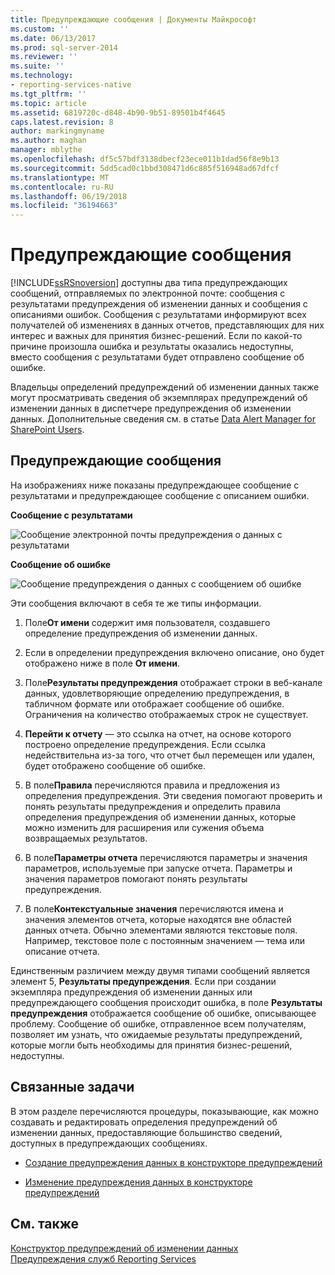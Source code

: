 ```yaml
---
title: Предупреждающие сообщения | Документы Майкрософт
ms.custom: ''
ms.date: 06/13/2017
ms.prod: sql-server-2014
ms.reviewer: ''
ms.suite: ''
ms.technology:
- reporting-services-native
ms.tgt_pltfrm: ''
ms.topic: article
ms.assetid: 6819720c-d848-4b90-9b51-89501b4f4645
caps.latest.revision: 8
author: markingmyname
ms.author: maghan
manager: mblythe
ms.openlocfilehash: df5c57bdf3138dbecf23ece011b1dad56f8e9b13
ms.sourcegitcommit: 5dd5cad0c1bbd308471d6c885f516948ad67dfcf
ms.translationtype: MT
ms.contentlocale: ru-RU
ms.lasthandoff: 06/19/2018
ms.locfileid: "36194663"
---
```

# <a name="data-alert-messages"></a>Предупреждающие сообщения
  [!INCLUDE[ssRSnoversion](../includes/ssrsnoversion-md.md)] доступны два типа предупреждающих сообщений, отправляемых по электронной почте: сообщения с результатами предупреждения об изменении данных и сообщения с описаниями ошибок. Сообщения с результатами информируют всех получателей об изменениях в данных отчетов, представляющих для них интерес и важных для принятия бизнес-решений. Если по какой-то причине произошла ошибка и результаты оказались недоступны, вместо сообщения с результатами будет отправлено сообщение об ошибке.  
  
 Владельцы определений предупреждений об изменении данных также могут просматривать сведения об экземплярах предупреждений об изменении данных в диспетчере предупреждения об изменении данных. Дополнительные сведения см. в статье [Data Alert Manager for SharePoint Users](../../2014/reporting-services/data-alert-manager-for-sharepoint-users.md).  
  
##  <a name="DataAlertMessages"></a> Предупреждающие сообщения  
 На изображениях ниже показаны предупреждающее сообщение с результатами и предупреждающее сообщение с описанием ошибки.  
  
 **Сообщение с результатами**  
  
 ![Сообщение электронной почты предупреждения о данных с результатами](media/rs-alertmessageresults.gif "Сообщение электронной почты предупреждения о данных с результатами")  
  
 **Сообщение об ошибке**  
  
 ![Сообщение предупреждения о данных с сообщением об ошибке](media/rs-alertmessageerrror.gif "Сообщение предупреждения о данных с сообщением об ошибке")  
  
 Эти сообщения включают в себя те же типы информации.  
  
1.  Поле**От имени** содержит имя пользователя, создавшего определение предупреждения об изменении данных.  
  
2.  Если в определении предупреждения включено описание, оно будет отображено ниже в поле **От имени**.  
  
3.  Поле**Результаты предупреждения** отображает строки в веб-канале данных, удовлетворяющие определению предупреждения, в табличном формате или отображает сообщение об ошибке. Ограничения на количество отображаемых строк не существует.  
  
4.  **Перейти к отчету** — это ссылка на отчет, на основе которого построено определение предупреждения. Если ссылка недействительна из-за того, что отчет был перемещен или удален, будет отображено сообщение об ошибке.  
  
5.  В поле**Правила** перечисляются правила и предложения из определения предупреждения. Эти сведения помогают проверить и понять результаты предупреждения и определить правила определения предупреждения об изменении данных, которые можно изменить для расширения или сужения объема возвращаемых результатов.  
  
6.  В поле**Параметры отчета** перечисляются параметры и значения параметров, используемые при запуске отчета. Параметры и значения параметров помогают понять результаты предупреждения.  
  
7.  В поле**Контекстуальные значения** перечисляются имена и значения элементов отчета, которые находятся вне областей данных отчета. Обычно элементами являются текстовые поля. Например, текстовое поле с постоянным значением — тема или описание отчета.  
  
 Единственным различием между двумя типами сообщений является элемент 5, **Результаты предупреждения**. Если при создании экземпляра предупреждения об изменении данных или предупреждающего сообщения происходит ошибка, в поле **Результаты предупреждения** отображается сообщение об ошибке, описывающее проблему. Сообщение об ошибке, отправленное всем получателям, позволяет им узнать, что ожидаемые результаты предупреждений, которые могли быть необходимы для принятия бизнес-решений, недоступны.  
  
 
  
##  <a name="HowTo"></a> Связанные задачи  
 В этом разделе перечисляются процедуры, показывающие, как можно создавать и редактировать определения предупреждений об изменении данных, предоставляющие большинство сведений, доступных в предупреждающих сообщениях.  
  
-   [Создание предупреждения данных в конструкторе предупреждений](create-a-data-alert-in-data-alert-designer.md)  
  
-   [Изменение предупреждения данных в конструкторе предупреждений](edit-a-data-alert-in-alert-designer.md)  
  

  
## <a name="see-also"></a>См. также  
 [Конструктор предупреждений об изменении данных](../../2014/reporting-services/data-alert-designer.md)   
 [Предупреждения служб Reporting Services](../ssms/agent/alerts.md)  
  
  